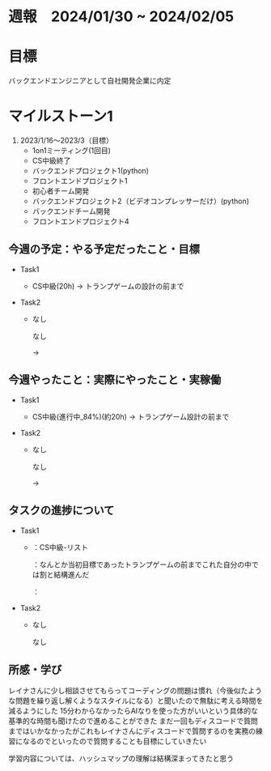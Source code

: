 
# 週報　2024/01/30 ~ 2024/02/05

# 目標
バックエンドエンジニアとして自社開発企業に内定

# マイルストーン1

1. 2023/1/16〜2023/3（目標）
   - 1on1ミーティング(1回目)
   - CS中級終了
   - バックエンドプロジェクト1(python)
   - フロントエンドプロジェクト1
   - 初心者チーム開発
   - バックエンドプロジェクト2（ビデオコンプレッサーだけ）(python)
   - バックエンドチーム開発
   - フロントエンドプロジェクト4


## 今週の予定：やる予定だったこと・目標
- Task1
    - CS中級(20h)
        → トランプゲームの設計の前まで

- Task2
    - なし

        なし
        
        → 

## 今週やったこと：実際にやったこと・実稼働
- Task1
    - CS中級(進行中_84%)(約20h)
        → トランプゲーム設計の前まで
    
- Task2
    - なし

        なし

        →

## タスクの進捗について
- Task1
    - ：CS中級-リスト
    
        ：なんとか当初目標であったトランプゲームの前までこれた自分の中では割と結構進んだ

        ：

- Task2
    - なし

        なし
    
## 所感・学び
レイナさんに少し相談させてもらってコーディングの問題は慣れ（今後似たような問題を繰り返し解くようなスタイルになる）と聞いたので無駄に考える時間を減るようにした
15分わからなかったらAIなりを使った方がいいという具体的な基準的な時間も聞けたので進めることができた
まだ一回もディスコードで質問まではいかなかったがこれもレイナさんにディスコードで質問するのを実務の練習になるのでといったので質問することも目標にしていきたい

学習内容については、ハッシュマップの理解は結構深まってきたと思う
